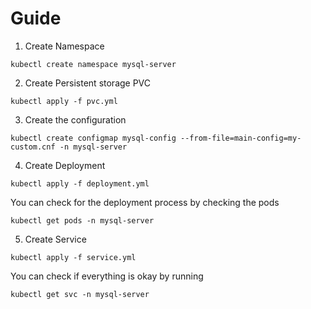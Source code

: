 # Guide

1. Create Namespace

```shell
kubectl create namespace mysql-server
```

2. Create Persistent storage PVC

```shell
kubectl apply -f pvc.yml
```

3. Create the configuration

```shell
kubectl create configmap mysql-config --from-file=main-config=my-custom.cnf -n mysql-server
```

4. Create Deployment

```shell
kubectl apply -f deployment.yml
```

You can check for the deployment process by checking the pods

```shell
kubectl get pods -n mysql-server
```

5. Create Service

```shell
kubectl apply -f service.yml
```

You can check if everything is okay by running

```shell
kubectl get svc -n mysql-server
```